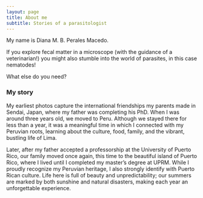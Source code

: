 ```yaml
---
layout: page
title: About me
subtitle: Stories of a parasitologist
---
```


My name is Diana M. B. Perales Macedo.

If you explore fecal matter in a microscope (with the guidance of a veterinarian!) you might also stumble into the world of parasites, in this case nematodes! 



What else do you need?

### My story

My earliest photos capture the international friendships my parents made in Sendai, Japan, where my father was completing his PhD. When I was around three years old, we moved to Peru. Although we stayed there for less than a year, it was a meaningful time in which I connected with my Peruvian roots, learning about the culture, food, family, and the vibrant, bustling life of Lima. 

Later, after my father accepted a professorship at the University of Puerto Rico, our family moved once again, this time to the beautiful island of Puerto Rico, where I lived until I completed my master’s degree at UPRM. While I proudly recognize my Peruvian heritage, I also strongly identify with Puerto Rican culture. Life here is full of beauty and unpredictability; our summers are marked by both sunshine and natural disasters, making each year an unforgettable experience.  
